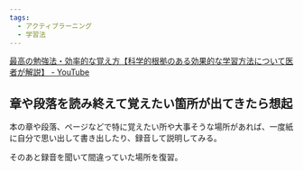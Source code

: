 ```yaml
---
tags:
  - アクティブラーニング
  - 学習法
---
```

[最高の勉強法・効率的な覚え方【科学的根拠のある効果的な学習方法について医者が解説】 - YouTube](https://www.youtube.com/watch?time_continue=577&v=DDGVsAWgdYc&embeds_referring_euri=https%3A%2F%2Flifeimprovement.hatenablog.com%2F&source_ve_path=Mjg2NjMsMjg2NjMsMTM5MTE3LDIzODUx&feature=emb_title)

## 章や段落を読み終えて覚えたい箇所が出てきたら想起

本の章や段落、ページなどで特に覚えたい所や大事そうな場所があれば、一度紙に自分で思い出して書き出したり、録音して説明してみる。

そのあと録音を聞いて間違っていた場所を復習。

